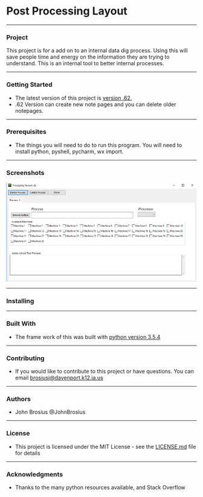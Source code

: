 # Post Processing Layout
<hr>
<h3>Project </h3>
This project is for a add on to an internal data dig process. Using this will save people time and energy on the information they are trying to understand. This is an internal tool to better internal processes. 


<hr>

<h3>Getting Started</h3>

* The latest version of this project is <a href="https://github.com/brosius02/ExDataDig/blob/master/Process%20Files/Version%20.62.py">version .62.</a><br>
* .62 Version can create new note pages and you can delete older notepages. 


<hr>

<h3> Prerequisites</h3>

* The things you will need to do to run this program. You will need to install python, pyshell, pycharm, wx import. 


<hr>

<h3> Screenshots</h3>
<img src="images/version .62.PNG">
<hr>

<h3> Installing</h3>



<hr>


<h3> Built With</h3>


* The frame work of this was built with <a href="https://www.python.org/downloads/release/python-354/">python version 3.5.4</a>
<hr>

<h3>Contributing</h3>


* If you would like to contribute to this project or have questions. You can email brosiusj@davenport.k12.ia.us 

<hr>

<h3>Authors</h3>

* John Brosius @JohnBrosius

<hr>

<h3>License</h3>

* This project is licensed under the MIT License - see the [LICENSE.md](LICENSE.md) file for details
<hr>

<h3>Acknowledgments</h3>

* Thanks to the many python resources available, and Stack Overflow
